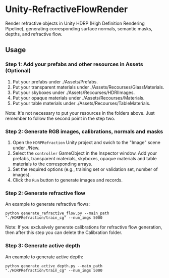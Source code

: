# Unity-RefractiveFlowRender

Render refractive objects in Unity HDRP (High Definition Rendering Pipeline), generating corresponding surface normals, semantic masks, depths, and refractive flow.

## Usage
### Step 1: Add your prefabs and other resources in Assets (Optional)
1. Put your prefabs under ./Assets/Prefabs.
2. Put your transparent materials under ./Assets/Recourses/GlassMaterials.
3. Put your skyboxes under ./Assets/Recourses/HDRIImages.
4. Put your opaque materials under ./Assets/Recourses/Materials.
5. Put your table materials under ./Assets/Recourses/TableMaterials.

Note: It's not necessary to put your resources in the folders above. Just remember to follow the second point in the step two.

### Step 2: Generate RGB images, calibrations, normals and masks

1. Open the `HDRPRefraction` Unity project and swich to the "Image" scene under ./New.
2. Select the `controller` GameObject in the Inspector window. Add your prefabs, transparent materials, skyboxes, opaque materials and table materials to the corresponding arrays.
3. Set the required options (e.g., training set or validation set, number of images).
4. Click the `Run` button to generate images and records.

### Step 2: Generate refractive flow

An example to generate refractive flows:
   ```shell
   python generate_refractive_flow.py --main_path "./HDRPRefraction/train_cg" --num_imgs 5000
   ```
Note: If you exclusively generate calibrations for refractive flow generation, then after this step you can delete the Calibration folder.

### Step 3: Generate active depth

An example to generate active depth:
   ```shell
   python generate_active_depth.py --main_path "./HDRPRefraction/train_cg" --num_imgs 5000
   ```
